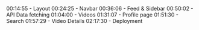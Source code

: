 00:14:55 - Layout
00:24:25 - Navbar
00:36:06 - Feed & Sidebar
00:50:02 - API Data fetching
01:04:00 - Videos
01:31:07 - Profile page
01:51:30 - Search
01:57:29 - Video Details
02:17:30 - Deployment
